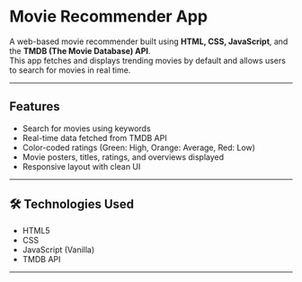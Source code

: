 #  Movie Recommender App

A web-based movie recommender built using **HTML, CSS, JavaScript**, and the **TMDB (The Movie Database) API**.  
This app fetches and displays trending movies by default and allows users to search for movies in real time.


---

##  Features

-  Search for movies using keywords
-  Real-time data fetched from TMDB API
-  Color-coded ratings (Green: High, Orange: Average, Red: Low)
-  Movie posters, titles, ratings, and overviews displayed
-  Responsive layout with clean UI

---

## 🛠️ Technologies Used

- HTML5
- CSS
- JavaScript (Vanilla)
- TMDB API 

---



